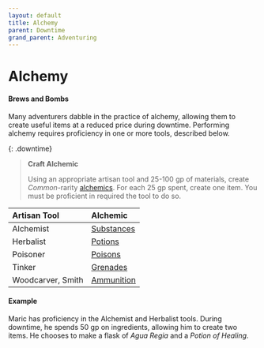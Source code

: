 ```yaml
---
layout: default
title: Alchemy
parent: Downtime
grand_parent: Adventuring
---
```



# Alchemy

#### Brews and Bombs

Many adventurers dabble in the practice of alchemy, allowing them to create useful items at a reduced price during downtime. Performing alchemy requires proficiency in one or more tools, described below.

{: .downtime}
> **Craft Alchemic**
>
> Using an appropriate artisan tool and 25-100 gp of materials, create *Common*-rarity [alchemics](../../gear/alchemics/index). For each 25 gp spent, create one item. You must be proficient in required the tool to do so.

| Artisan Tool      | Alchemic                                            |
| :---------------- | :-------------------------------------------------- |
| Alchemist         | [Substances](../../gear/alchemics/substances)       |
| Herbalist         | [Potions](../../gear/alchemics/potions_and_poisons) |
| Poisoner          | [Poisons](../../gear/alchemics/potions_and_poisons) |
| Tinker            | [Grenades](../../gear/alchemics/munitions)          |
| Woodcarver, Smith | [Ammunition](../../gear/alchemics/munitions)        |

#### Example

Maric has proficiency in the Alchemist and Herbalist tools. During downtime, he spends 50 gp on ingredients, allowing him to create two items. He chooses to make a flask of _Agua Regia_ and a _Potion of Healing_.